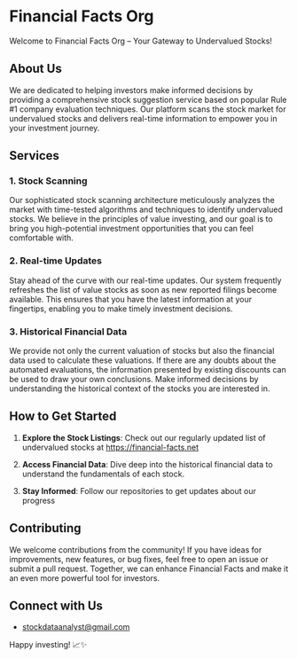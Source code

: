 # Financial Facts Org

Welcome to Financial Facts Org – Your Gateway to Undervalued Stocks!

## About Us

We are dedicated to helping investors make informed decisions by providing a comprehensive stock suggestion service based on popular Rule #1 company evaluation techniques. Our platform scans the stock market for undervalued stocks and delivers real-time information to empower you in your investment journey.

## Services

### 1. Stock Scanning

Our sophisticated stock scanning architecture meticulously analyzes the market with time-tested algorithms and techniques to identify undervalued stocks. We believe in the principles of value investing, and our goal is to bring you high-potential investment opportunities that you can feel comfortable with.

### 2. Real-time Updates

Stay ahead of the curve with our real-time updates. Our system frequently refreshes the list of value stocks as soon as new reported filings become available. This ensures that you have the latest information at your fingertips, enabling you to make timely investment decisions.

### 3. Historical Financial Data

We provide not only the current valuation of stocks but also the financial data used to calculate these valuations. If there are any doubts about the automated evaluations, the information presented by existing discounts can be used to draw your own conclusions. Make informed decisions by understanding the historical context of the stocks you are interested in.

## How to Get Started

1. **Explore the Stock Listings**: Check out our regularly updated list of undervalued stocks at https://financial-facts.net

2. **Access Financial Data**: Dive deep into the historical financial data to understand the fundamentals of each stock.

3. **Stay Informed**: Follow our repositories to get updates about our progress

## Contributing

We welcome contributions from the community! If you have ideas for improvements, new features, or bug fixes, feel free to open an issue or submit a pull request. Together, we can enhance Financial Facts and make it an even more powerful tool for investors.

## Connect with Us

-  stockdataanalyst@gmail.com

Happy investing! 📈✨
